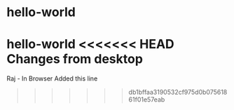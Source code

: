 # hello-world
hello-world
<<<<<<< HEAD
Changes from desktop
=======
Raj - In Browser Added this line
>>>>>>> db1bffaa3190532cf975d0b07561861f01e57eab
